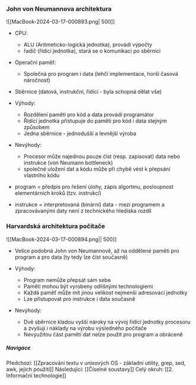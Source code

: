 ### John von Neumannova architektura
![[MacBook-2024-03-17-000893.png| 500]]
- CPU:
	- ALU (Aritmeticko-logická jednotka), provádí výpočty
	- řadič (řídící jednotka), stará se o komunikaci po sběrnici
- Operační paměť:
	- Společná pro program i data (lehčí implementace, horší časová náročnost)
- Sběrnice (datová, instrukční, řídící - byla schopná dělat vše)

- Výhody:
	- Rozdělení paměti pro kód a data provádí programátor
	- Řídící jednotka přistupuje do paměti pro kód i data stejným způsobem
	- Jedna sběrnice - jednodušší a levnější výroba
- Nevýhody:
	- Procesor může najednou pouze číst (resp. zapisovat) data nebo instrukce (von Neumann bottleneck)
	- společné uložení dat a kódu může při chybě vést k přepsání vlastního kódu

- program = předpis pro řešení úlohy, zápis algortmu, posloupnost elementárních kroků (tzv. instrukcí)
- instrukce = interpretovaná (binární) data - mezi programem a zpracovávanými daty není z technického hlediska rozdíl

### Harvardská architektura počítače
![[MacBook-2024-03-17-000894.png|| 500]]
- Velice podobná John von Neumannově, až na oddělené paměti pro program a pro data (ty tedy lze číst současně)

- Výhody:
	- Program nemůže přepsat sám sebe
	- Paměti mohou být vyrobeny odlišnými technologiemi
	- Každá paměť může mít jinou velikost nejmenší adresovací jednotky
	- Lze přistupovat pro instrukce i data současně
- Nevýhody:
	- Dvě sběrnice kladou vyšší nároky na vývoj řídící jednotky procesoru a zvyšují i náklady na výrobu výsledného počítače
	- Nevyužitou část paměti dat nelze použít pro program a obráceně

##### Navigace
Předchozí:  [[Zpracování textu v unixových OS - základní utility, grep, sed, awk, jejich použití]]
Následující: [[Číselné soustavy]]
Celý okruh: [[2. Informační technologie]]